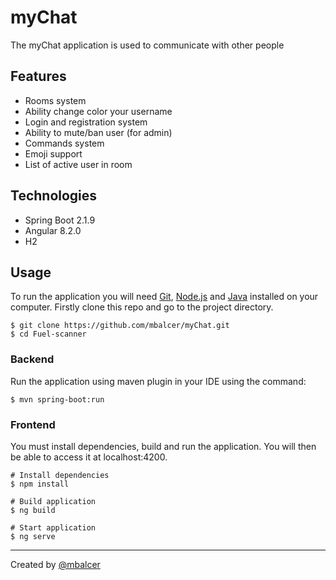 # myChat
The myChat application is used to communicate with other people

## Features
- Rooms system
- Ability change color your username
- Login and registration system
- Ability to mute/ban user (for admin) 
- Commands system
- Emoji support
- List of active user in room

## Technologies
- Spring Boot 2.1.9
- Angular 8.2.0
- H2

## Usage
To run the application you will need <a href="https://git-scm.com/">Git</a>, <a href="https://nodejs.org/en/download/">Node.js</a> and <a href="https://www.oracle.com/java/technologies/javase-downloads.html">Java</a> installed on your computer.
Firstly clone this repo and go to the project directory.
```shell
$ git clone https://github.com/mbalcer/myChat.git
$ cd Fuel-scanner
```

### Backend
Run the application using maven plugin in your IDE using the command:
```shell
$ mvn spring-boot:run
```

### Frontend
You must install dependencies, build and run the application. You will then be able to access it at localhost:4200.

```shell
# Install dependencies
$ npm install

# Build application
$ ng build

# Start application
$ ng serve
```

---

Created by <a href="https://github.com/mbalcer"> @mbalcer </a>

